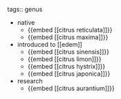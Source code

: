 tags:: genus

- native
	- {{embed [[citrus reticulata]]}}
	- {{embed [[citrus maxima]]}}
- introduced to [[edem]]
	- {{embed [[citrus sinensis]]}}
	- {{embed [[citrus limon]]}}
	- {{embed [[citrus hystrix]]}}
	- {{embed [[citrus japonica]]}}
- research
	- {{embed [[citrus aurantium]]}}
